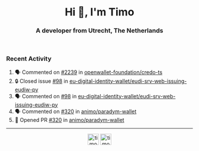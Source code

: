 <h1 align="center">Hi 👋, I'm Timo</h1>
<h3 align="center">A developer from Utrecht, The Netherlands</h3>
<br/>
<!-- https://github.com/rahuldkjain/github-profile-readme-generator --!>

<!--  <p align="left"><img src="https://github-readme-stats.vercel.app/api?username=timoglastra&show_icons=true&count_private=true&" alt="timoglastra" /></p> --!>

<!--
Github language stats
<p align="left"><img src="https://github-readme-stats.vercel.app/api/top-langs/?username=timoglastra&layout=compact" alt="timoglastra" /><p>
-->

<!-- Codestats language stats -->
<!-- <p align="left"><img src="https://codestats-readme.vercel.app/api/top-langs/?username=timoglastra&layout=compact&language_count=12" alt="timoglastra" /><p>    --!>
  
<h3>Recent Activity</h3>

<!--START_SECTION:activity-->
1. 🗣 Commented on [#2239](https://github.com/openwallet-foundation/credo-ts/pull/2239#issuecomment-2750912316) in [openwallet-foundation/credo-ts](https://github.com/openwallet-foundation/credo-ts)
2. 🔒 Closed issue [#98](https://github.com/eu-digital-identity-wallet/eudi-srv-web-issuing-eudiw-py/issues/98) in [eu-digital-identity-wallet/eudi-srv-web-issuing-eudiw-py](https://github.com/eu-digital-identity-wallet/eudi-srv-web-issuing-eudiw-py)
3. 🗣 Commented on [#98](https://github.com/eu-digital-identity-wallet/eudi-srv-web-issuing-eudiw-py/issues/98#issuecomment-2749314785) in [eu-digital-identity-wallet/eudi-srv-web-issuing-eudiw-py](https://github.com/eu-digital-identity-wallet/eudi-srv-web-issuing-eudiw-py)
4. 🗣 Commented on [#320](https://github.com/animo/paradym-wallet/pull/320#issuecomment-2749308910) in [animo/paradym-wallet](https://github.com/animo/paradym-wallet)
5. 💪 Opened PR [#320](https://github.com/animo/paradym-wallet/pull/320) in [animo/paradym-wallet](https://github.com/animo/paradym-wallet)
<!--END_SECTION:activity-->

---

<p align="center">
<a href="https://twitter.com/timoglastra" target="blank"><img align="center" src="https://cdn.jsdelivr.net/npm/simple-icons@3.0.1/icons/twitter.svg" alt="timoglastra" height="30" width="30" /></a>
<a href="https://linkedin.com/in/timoglastra" target="blank"><img align="center" src="https://cdn.jsdelivr.net/npm/simple-icons@3.0.1/icons/linkedin.svg" alt="timoglastra" height="30" width="30" /></a>
</p>



